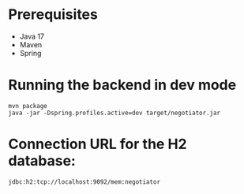 # Prerequisites
- Java 17
- Maven
- Spring

# Running the backend in dev mode
```shell
mvn package
java -jar -Dspring.profiles.active=dev target/negotiator.jar
```
# Connection URL for the H2 database:
``
jdbc:h2:tcp://localhost:9092/mem:negotiator
``

